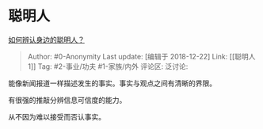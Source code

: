 # 聪明人
[如何辨认身边的聪明人？](https://www.zhihu.com/question/28484672/answer/557292103)

> Author: #0-Anonymity
> Last update: [编辑于 2018-12-22]
> Link: [[聪明人 1]]
> Tag: #2-事业/功夫 #1-家族/内外
> 评论区:
> 泛讨论:

能像新闻报道一样描述发生的事实。事实与观点之间有清晰的界限。

有很强的推敲分辨信息可信度的能力。

从不因为难以接受而否认事实。
